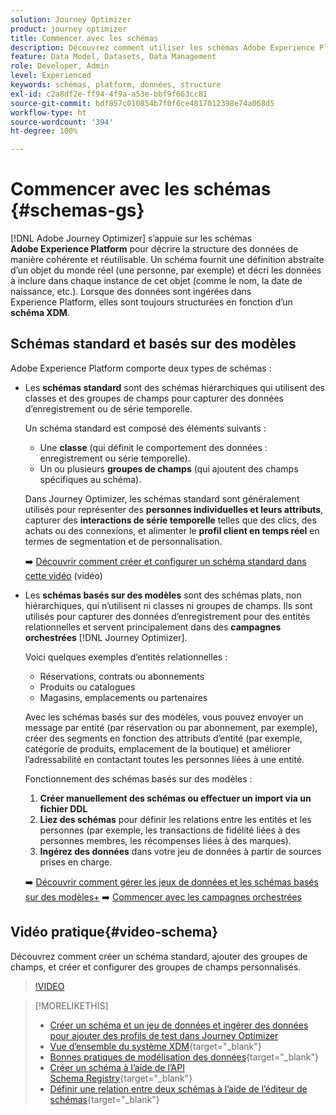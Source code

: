 ```yaml
---
solution: Journey Optimizer
product: journey optimizer
title: Commencer avec les schémas
description: Découvrez comment utiliser les schémas Adobe Experience Platform dans Adobe Journey Optimizer.
feature: Data Model, Datasets, Data Management
role: Developer, Admin
level: Experienced
keywords: schémas, platform, données, structure
exl-id: c2a8df2e-ff94-4f9a-a53e-bbf9f663cc81
source-git-commit: bdf857c010854b7f0f6ce4817012398e74a068d5
workflow-type: ht
source-wordcount: '394'
ht-degree: 100%

---
```


# Commencer avec les schémas {#schemas-gs}

[!DNL Adobe Journey Optimizer] s’appuie sur les schémas **Adobe Experience Platform** pour décrire la structure des données de manière cohérente et réutilisable. Un schéma fournit une définition abstraite d’un objet du monde réel (une personne, par exemple) et décri les données à inclure dans chaque instance de cet objet (comme le nom, la date de naissance, etc.). Lorsque des données sont ingérées dans Experience Platform, elles sont toujours structurées en fonction d’un **schéma XDM**.

## Schémas standard et basés sur des modèles

Adobe Experience Platform comporte deux types de schémas :

* Les **schémas standard** sont des schémas hiérarchiques qui utilisent des classes et des groupes de champs pour capturer des données d’enregistrement ou de série temporelle.

  Un schéma standard est composé des éléments suivants :

   * Une **classe** (qui définit le comportement des données : enregistrement ou série temporelle).
   * Un ou plusieurs **groupes de champs** (qui ajoutent des champs spécifiques au schéma).

  Dans Journey Optimizer, les schémas standard sont généralement utilisés pour représenter des **personnes individuelles et leurs attributs**, capturer des **interactions de série temporelle** telles que des clics, des achats ou des connexions, et alimenter le **profil client en temps réel** en termes de segmentation et de personnalisation.

  ➡️ [Découvrir comment créer et configurer un schéma standard dans cette vidéo](#video-schema) (vidéo)

* Les **schémas basés sur des modèles** sont des schémas plats, non hiérarchiques, qui n’utilisent ni classes ni groupes de champs. Ils sont utilisés pour capturer des données d’enregistrement pour des entités relationnelles et servent principalement dans des **campagnes orchestrées** [!DNL Journey Optimizer].

  Voici quelques exemples d’entités relationnelles :
   * Réservations, contrats ou abonnements
   * Produits ou catalogues
   * Magasins, emplacements ou partenaires

  Avec les schémas basés sur des modèles, vous pouvez envoyer un message par entité (par réservation ou par abonnement, par exemple), créer des segments en fonction des attributs d’entité (par exemple, catégorie de produits, emplacement de la boutique) et améliorer l’adressabilité en contactant toutes les personnes liées à une entité.

  Fonctionnement des schémas basés sur des modèles :

   1. **Créer manuellement des schémas ou effectuer un import via un fichier DDL**
   1. **Liez des schémas** pour définir les relations entre les entités et les personnes (par exemple, les transactions de fidélité liées à des personnes membres, les récompenses liées à des marques).
   1. **Ingérez des données** dans votre jeu de données à partir de sources prises en charge.

  ➡️ [Découvrir comment gérer les jeux de données et les schémas basés sur des modèles+](../orchestrated/gs-schemas.md)
➡️ [Commencer avec les campagnes orchestrées](../orchestrated/gs-schemas.md)

## Vidéo pratique{#video-schema}

Découvrez comment créer un schéma standard, ajouter des groupes de champs, et créer et configurer des groupes de champs personnalisés.

>[!VIDEO](https://video.tv.adobe.com/v/3416870?captions=fre_fr&quality=12)

>[!MORELIKETHIS]
>
>* [Créer un schéma et un jeu de données et ingérer des données pour ajouter des profils de test dans Journey Optimizer](../audience/creating-test-profiles.md)
>* [Vue d’ensemble du système XDM](https://experienceleague.adobe.com/docs/experience-platform/xdm/home.html?lang=fr){target="_blank"}
>* [Bonnes pratiques de modélisation des données](https://experienceleague.adobe.com/docs/experience-platform/xdm/schema/best-practices.html?lang=fr){target="_blank"}
>* [Créer un schéma à l’aide de l’API Schema Registry](https://experienceleague.adobe.com/docs/experience-platform/xdm/tutorials/create-schema-api.html?lang=fr){target="_blank"}
>* [Définir une relation entre deux schémas à l’aide de l’éditeur de schémas](https://experienceleague.adobe.com/docs/experience-platform/xdm/tutorials/relationship-ui.html?lang=fr){target="_blank"}

